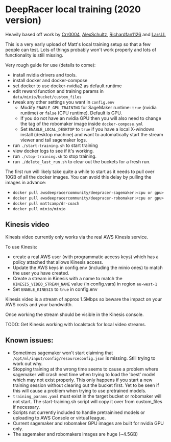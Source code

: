 # DeepRacer local training (2020 version)

Heavily based off work by [Crr0004](https://github.com/crr0004), [AlexSchultz](https://github.com/alexschultz), [Richardfan1126](https://github.com/richardfan1126) and [LarsLL](https://github.com/larsll)

This is a very early upload of Matt's local training setup so that a few people can test. Lots of things probably won't work properly and lots of functionality is still missing. 

Very rough guide for use (details to come):

- install nvidia drivers and tools. 
- install docker and docker-compose
- set docker to use docker-nvidia2 as default runtime
- edit reward function and training params in `data/minio/bucket/custom_files`
- tweak any other settings you want in `config.env`
   - Modify `ENABLE_GPU_TRAINING` for SageMaker runtime: `true` (nvidia runtime) or `false` (CPU runtime). Default is GPU.
   - If you do not have an nvidia GPU then you will also need to change the tag of the robomaker image inside `docker-compose.yml`
   - Set `ENABLE_LOCAL_DESKTOP` to `true` if you have a local X-windows install (desktop machine) and want to automatically start the stream viewer and tail sagemaker logs.
- run `./start-training.sh` to start training
- view docker logs to see if it's working.
- run `./stop-training.sh` to stop training.
- run `./delete_last_run.sh` to clear out the buckets for a fresh run. 

The first run will likely take quite a while to start as it needs to pull over 10GB of all the docker images.
You can avoid this delay by pulling the images in advance:

   - `docker pull awsdeepracercommunity/deepracer-sagemaker:<cpu or gpu>`
   - `docker pull awsdeepracercommunity/deepracer-robomaker:<cpu or gpu>`
   - `docker pull mattcamp/dr-coach`
   - `docker pull minio/minio`

## Kinesis video

Kinesis video currently only works via the real AWS Kinesis service. 

To use Kinesis:
- create a real AWS user (with programmatic access keys) which has a policy attached that allows Kinesis access. 
- Update the AWS keys in config.env (including the minio ones) to match the user you have created.
- Create a stream in Kinesis with a name to match the `KINESIS_VIDEO_STREAM_NAME` value (in config.vars) in region `eu-west-1`
- Set `ENABLE_KINESIS` to `true` in config.env

Kinesis video is a stream of approx 1.5Mbps so beware the impact on your AWS costs and your bandwidth. 

Once working the stream should be visible in the Kinesis console. 

TODO: Get Kinesis working with localstack for local video streams.

## Known issues:
- Sometimes sagemaker won't start claiming that `/opt/ml/input/config/resourceconfig.json` is missing. Still trying to work out why.
- Stopping training at the wrong time seems to cause a problem where sagemaker will crash next time when trying to load the 'best' model which may not exist properly. This only happens if you start a new training session without clearing out the bucket first. Yet to be seen if this will cause a problem when trying to use pretrained models.
- `training_params.yaml` must exist in the target bucket or robomaker will not start. The start-training.sh script will copy it over from custom_files if necessary.
- Scripts not currently included to handle pretrainined models or uploading to AWS Console or virtual league. 
- Current sagemaker and robomaker GPU images are built for nvidia GPU only. 
- The sagemaker and robomakers images are huge (~4.5GB)



